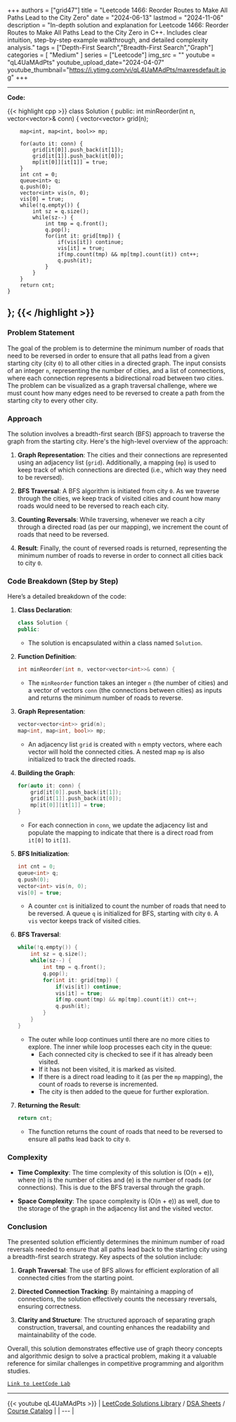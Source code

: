 
+++
authors = ["grid47"]
title = "Leetcode 1466: Reorder Routes to Make All Paths Lead to the City Zero"
date = "2024-06-13"
lastmod = "2024-11-06"
description = "In-depth solution and explanation for Leetcode 1466: Reorder Routes to Make All Paths Lead to the City Zero in C++. Includes clear intuition, step-by-step example walkthrough, and detailed complexity analysis."
tags = ["Depth-First Search","Breadth-First Search","Graph"]
categories = [
    "Medium"
]
series = ["Leetcode"]
img_src = ""
youtube = "qL4UaMAdPts"
youtube_upload_date="2024-04-07"
youtube_thumbnail="https://i.ytimg.com/vi/qL4UaMAdPts/maxresdefault.jpg"
+++



---
**Code:**

{{< highlight cpp >}}
class Solution {
public:
    int minReorder(int n, vector<vector<int>>& conn) {
        vector<vector<int>> grid(n);
        
        map<int, map<int, bool>> mp;
        
        for(auto it: conn) {
            grid[it[0]].push_back(it[1]);
            grid[it[1]].push_back(it[0]);
            mp[it[0]][it[1]] = true;
        }
        int cnt = 0;
        queue<int> q;
        q.push(0);
        vector<int> vis(n, 0);
        vis[0] = true;
        while(!q.empty()) {
            int sz = q.size();
            while(sz--) {
                int tmp = q.front();
                q.pop();
                for(int it: grid[tmp]) {
                    if(vis[it]) continue;
                    vis[it] = true;
                    if(mp.count(tmp) && mp[tmp].count(it)) cnt++;
                    q.push(it);
                }
            }
        }
        return cnt;
    }
};
{{< /highlight >}}
---

### Problem Statement

The goal of the problem is to determine the minimum number of roads that need to be reversed in order to ensure that all paths lead from a given starting city (city `0`) to all other cities in a directed graph. The input consists of an integer `n`, representing the number of cities, and a list of connections, where each connection represents a bidirectional road between two cities. The problem can be visualized as a graph traversal challenge, where we must count how many edges need to be reversed to create a path from the starting city to every other city.

### Approach

The solution involves a breadth-first search (BFS) approach to traverse the graph from the starting city. Here's the high-level overview of the approach:

1. **Graph Representation**: The cities and their connections are represented using an adjacency list (`grid`). Additionally, a mapping (`mp`) is used to keep track of which connections are directed (i.e., which way they need to be reversed).

2. **BFS Traversal**: A BFS algorithm is initiated from city `0`. As we traverse through the cities, we keep track of visited cities and count how many roads would need to be reversed to reach each city.

3. **Counting Reversals**: While traversing, whenever we reach a city through a directed road (as per our mapping), we increment the count of roads that need to be reversed.

4. **Result**: Finally, the count of reversed roads is returned, representing the minimum number of roads to reverse in order to connect all cities back to city `0`.

### Code Breakdown (Step by Step)

Here’s a detailed breakdown of the code:

1. **Class Declaration**:
   ```cpp
   class Solution {
   public:
   ```

   - The solution is encapsulated within a class named `Solution`.

2. **Function Definition**:
   ```cpp
   int minReorder(int n, vector<vector<int>>& conn) {
   ```

   - The `minReorder` function takes an integer `n` (the number of cities) and a vector of vectors `conn` (the connections between cities) as inputs and returns the minimum number of roads to reverse.

3. **Graph Representation**:
   ```cpp
   vector<vector<int>> grid(n);
   map<int, map<int, bool>> mp;
   ```

   - An adjacency list `grid` is created with `n` empty vectors, where each vector will hold the connected cities. A nested map `mp` is also initialized to track the directed roads.

4. **Building the Graph**:
   ```cpp
   for(auto it: conn) {
       grid[it[0]].push_back(it[1]);
       grid[it[1]].push_back(it[0]);
       mp[it[0]][it[1]] = true;
   }
   ```

   - For each connection in `conn`, we update the adjacency list and populate the mapping to indicate that there is a direct road from `it[0]` to `it[1]`.

5. **BFS Initialization**:
   ```cpp
   int cnt = 0;
   queue<int> q;
   q.push(0);
   vector<int> vis(n, 0);
   vis[0] = true;
   ```

   - A counter `cnt` is initialized to count the number of roads that need to be reversed. A queue `q` is initialized for BFS, starting with city `0`. A `vis` vector keeps track of visited cities.

6. **BFS Traversal**:
   ```cpp
   while(!q.empty()) {
       int sz = q.size();
       while(sz--) {
           int tmp = q.front();
           q.pop();
           for(int it: grid[tmp]) {
               if(vis[it]) continue;
               vis[it] = true;
               if(mp.count(tmp) && mp[tmp].count(it)) cnt++;
               q.push(it);
           }
       }
   }
   ```

   - The outer while loop continues until there are no more cities to explore. The inner while loop processes each city in the queue:
     - Each connected city is checked to see if it has already been visited.
     - If it has not been visited, it is marked as visited.
     - If there is a direct road leading to it (as per the `mp` mapping), the count of roads to reverse is incremented.
     - The city is then added to the queue for further exploration.

7. **Returning the Result**:
   ```cpp
   return cnt;
   ```

   - The function returns the count of roads that need to be reversed to ensure all paths lead back to city `0`.

### Complexity

- **Time Complexity**: The time complexity of this solution is \(O(n + e)\), where \(n\) is the number of cities and \(e\) is the number of roads (or connections). This is due to the BFS traversal through the graph.

- **Space Complexity**: The space complexity is \(O(n + e)\) as well, due to the storage of the graph in the adjacency list and the visited vector.

### Conclusion

The presented solution efficiently determines the minimum number of road reversals needed to ensure that all paths lead back to the starting city using a breadth-first search strategy. Key aspects of the solution include:

1. **Graph Traversal**: The use of BFS allows for efficient exploration of all connected cities from the starting point.

2. **Directed Connection Tracking**: By maintaining a mapping of connections, the solution effectively counts the necessary reversals, ensuring correctness.

3. **Clarity and Structure**: The structured approach of separating graph construction, traversal, and counting enhances the readability and maintainability of the code.

Overall, this solution demonstrates effective use of graph theory concepts and algorithmic design to solve a practical problem, making it a valuable reference for similar challenges in competitive programming and algorithm studies.

[`Link to LeetCode Lab`](https://leetcode.com/problems/reorder-routes-to-make-all-paths-lead-to-the-city-zero/description/)

---
{{< youtube qL4UaMAdPts >}}
| [LeetCode Solutions Library](https://grid47.xyz/leetcode/) / [DSA Sheets](https://grid47.xyz/sheets/) / [Course Catalog](https://grid47.xyz/courses/) |
| --- |
